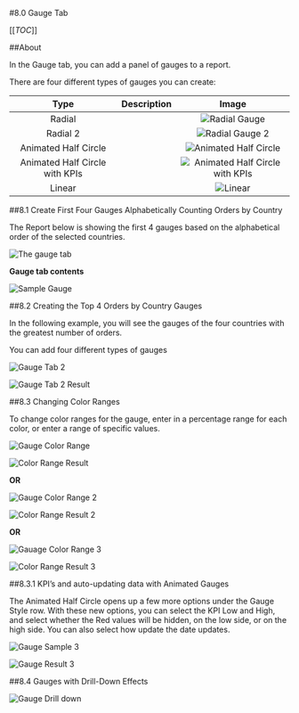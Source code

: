 #8.0 Gauge Tab

[[_TOC_]]

##About

In the Gauge tab, you can add a panel of gauges to a report.

There are four different types of gauges you can create: 

| Type |Description|Image|
|:----:|:---------:|:---:|
|Radial||![Radial Gauge](http://wiki.izenda.us/Guides/ReportDesign/8-dot-0-Gauge-tab/radial_gauge.png)|
|Radial 2||![Radial Gauge 2](http://wiki.izenda.us/Guides/ReportDesign/8-dot-0-Gauge-tab/radial_2_gauge.png)|
|Animated Half Circle||![Animated Half Circle](http://wiki.izenda.us/Guides/ReportDesign/8-dot-0-Gauge-tab/animated_half_gauge.png)|
|Animated Half Circle with KPIs||![Animated Half Circle with KPIs](http://wiki.izenda.us/Guides/ReportDesign/8-dot-0-Gauge-tab/animated_half_kpi_gauge.png)|						
|Linear||![Linear](http://wiki.izenda.us/Guides/ReportDesign/8-dot-0-Gauge-tab/linear_gauge.png)|

##8.1 Create First Four Gauges Alphabetically Counting Orders by Country

The Report below is showing the first 4 gauges based on the alphabetical order of the selected countries. 

![The gauge tab](http://wiki.izenda.us/Guides/ReportDesign/8-dot-0-Gauge-tab/gauge_sample_1.png)

**Gauge tab contents**

![Sample Gauge](http://wiki.izenda.us/Guides/ReportDesign/8-dot-0-Gauge-tab/gauge_result_1.png)

##8.2 Creating the Top 4 Orders by Country Gauges

In the following example, you will see the gauges of the four countries with the greatest number of orders. 

You can add four different types of gauges

![Gauge Tab 2](http://wiki.izenda.us/Guides/ReportDesign/8-dot-0-Gauge-tab/gauge_sample_2.png)

![Gauge Tab 2 Result](http://wiki.izenda.us/Guides/ReportDesign/8-dot-0-Gauge-tab/gauge_result_2.png)

##8.3 Changing Color Ranges

To change color ranges for the gauge, enter in a percentage range for each color, or enter a range of specific values.  

![Gauge Color Range](http://wiki.izenda.us/Guides/ReportDesign/8-dot-0-Gauge-tab/gauge_color_1.png)

![Color Range Result](http://wiki.izenda.us/Guides/ReportDesign/8-dot-0-Gauge-tab/gauge_color_result_1.png)

**OR**

![Gauge Color Range 2](http://wiki.izenda.us/Guides/ReportDesign/8-dot-0-Gauge-tab/gauge_color_2.png)

![Color Range Result 2](http://wiki.izenda.us/Guides/ReportDesign/8-dot-0-Gauge-tab/gauge_color_Result_2.png)

**OR**

![Gauage Color Range 3](http://wiki.izenda.us/Guides/ReportDesign/8-dot-0-Gauge-tab/gauge_color_3.png)

![Color Range Result 3](http://wiki.izenda.us/Guides/ReportDesign/8-dot-0-Gauge-tab/gauge_color_result_3.png)

##8.3.1 KPI’s and auto-updating data with Animated Gauges

The Animated Half Circle opens up a few more options under the Gauge Style row. 
With these new options, you can select the KPI Low and High, and select whether the Red values will be hidden, on the low side, or on the high side.  You can also select how update the date updates. 

![Gauge Sample 3](http://wiki.izenda.us/Guides/ReportDesign/8-dot-0-Gauge-tab/gauge_sample_3.png)

![Gauge Result 3](http://wiki.izenda.us/Guides/ReportDesign/8-dot-0-Gauge-tab/gauge_result_3.png)

##8.4 Gauges with Drill-Down Effects

![Gauge Drill down](http://wiki.izenda.us/Guides/ReportDesign/8-dot-0-Gauge-tab/gauge_drilldown_result.png)
